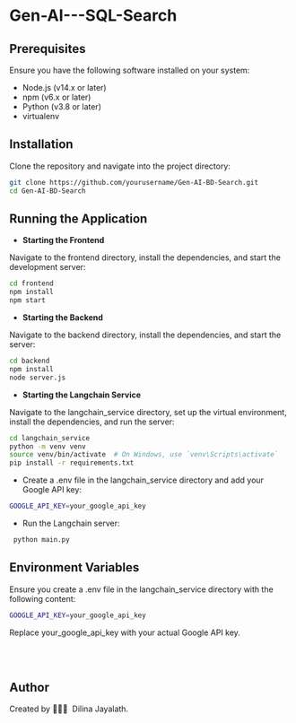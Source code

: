# Gen-AI---SQL-Search

## Prerequisites

Ensure you have the following software installed on your system:

- Node.js (v14.x or later)
- npm (v6.x or later)
- Python (v3.8 or later)
- virtualenv


## Installation

Clone the repository and navigate into the project directory:

```bash
git clone https://github.com/yourusername/Gen-AI-BD-Search.git
cd Gen-AI-BD-Search
```

## Running the Application

- **Starting the Frontend**
  
 Navigate to the frontend directory, install the dependencies, and start the development server:

 ```bash
cd frontend
npm install
npm start

```

- **Starting the Backend**
  
Navigate to the backend directory, install the dependencies, and start the server:

 ```bash
cd backend
npm install
node server.js

```

	

- **Starting the Langchain Service**
  
Navigate to the langchain_service directory, set up the virtual environment, install the dependencies, and run the server:


```bash
cd langchain_service
python -m venv venv
source venv/bin/activate  # On Windows, use `venv\Scripts\activate`
pip install -r requirements.txt

```


- Create a .env file in the langchain_service directory and add your Google API key:
 
```bash
GOOGLE_API_KEY=your_google_api_key
```

- Run the Langchain server:

```bash
 python main.py
```

## Environment Variables
Ensure you create a .env file in the langchain_service directory with the following content:

```bash
GOOGLE_API_KEY=your_google_api_key
```

Replace your_google_api_key with your actual Google API key.


<br/><br/>
## Author

Created by 👨🏻‍💻 &nbsp;Dilina Jayalath.
